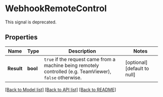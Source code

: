 # WebhookRemoteControl
This signal is deprecated. 


## Properties
Name | Type | Description | Notes
------------ | ------------- | ------------- | -------------
**Result** | **bool** | `true` if the request came from a machine being remotely controlled (e.g. TeamViewer), `false` otherwise.  | [optional] [default to null]

[[Back to Model list]](../README.md#documentation-for-models) [[Back to API list]](../README.md#documentation-for-api-endpoints) [[Back to README]](../README.md)

